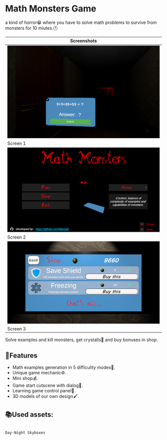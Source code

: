 # Math Monsters Game
a kind of horror😁 where you have to solve math problems to survive from monsters for 10 miutes.🕐

| Screenshots   |
|---------------|
| ![Screen 1](Assets/github/screen_monster.png) |
| Screen 1   |
| ![Screen 2](Assets/github/screen_menu.png) |
| Screen 2   |
| ![Screen 3](Assets/github/screen_shop.png) |
| Screen 3    |

Solve examples and kill monsters, get crystalls💎 and buy bonuses in shop.

## 🌟Features
- Math examples generation in 5 difficulity modes📄.
- Unique game mechanic⚙️.
- Mini shop💰.
- Game start cutscene with dialog🎥.
- Learning game control panel📖. 
- 3D models of our own design🖌.

## 📚Used assets:

##
    Day-Night Skyboxes

